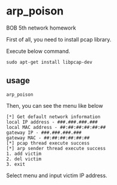 # arp_poison
BOB 5th network homework

First of all, you need to install pcap library.

Execute below command.

`sudo apt-get install libpcap-dev`

## usage
`arp_poison`

Then, you can see the menu like below

```
[*] Get default network information
local IP address - ###.###.###.###
local MAC address - ##:##:##:##:##:##
gateway IP - ###.###.###.###
gateway MAC - ##:##:##:##:##:##
[*] pcap thread execute success
[*] arp sender thread execute success
1. add victim
2. del victim
3. exit
```

Select menu and input victim IP address.

